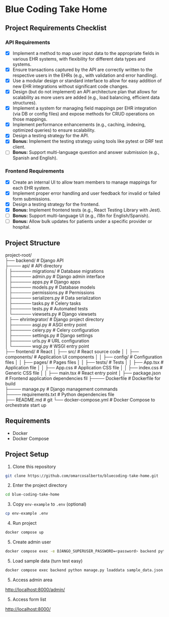 # Blue Coding Take Home

## Project Requirements Checklist

### API Requirements

- [x] Implement a method to map user input data to the appropriate fields in various EHR systems, with flexibility for different data types and systems.
- [x] Ensure transactions captured by the API are correctly written to the respective users in the EHRs (e.g., with validation and error handling).
- [x] Use a modular design or standard interface to allow for easy addition of new EHR integrations without significant code changes.
- [x] Design (but do not implement) an API architecture plan that allows for scalability as more users are added (e.g., load balancing, efficient data structures).
- [x] Implement a system for managing field mappings per EHR integration (via DB or config files) and expose methods for CRUD operations on those mappings.
- [x] Implement performance enhancements (e.g., caching, indexing, optimized queries) to ensure scalability.
- [x] Design a testing strategy for the API.
- [x] **Bonus:** Implement the testing strategy using tools like pytest or DRF test client.
- [ ] **Bonus:** Support multi-language question and answer submission (e.g., Spanish and English).

### Frontend Requirements

- [x] Create an internal UI to allow team members to manage mappings for each EHR system.
- [x] Implement proper error handling and user feedback for invalid or failed form submissions.
- [x] Design a testing strategy for the frontend.
- [x] **Bonus:** Implement frontend tests (e.g., React Testing Library with Jest).
- [ ] **Bonus:** Support multi-language UI (e.g., i18n for English/Spanish).
- [ ] **Bonus:** Allow bulk updates for patients under a specific provider or hospital.

## Project Structure

project-root/   
├── backend/ # Django API   
├──── api/ # API directory   
│ ├────── migrations/ # Database migrations  
│ ├────── admin.py # Django admin interface   
│ ├────── apps.py # Django apps   
│ ├────── models.py # Database models  
│ ├────── permissions.py # Permissions  
│ ├────── serializers.py # Data serialization   
│ ├────── tasks.py # Celery tasks  
│ ├────── tests.py # Automated tests   
│ └────── viewsets.py # Django viewsets  
│ ├── ehrintegrator/ # Django project directory   
│ ├────── asgi.py # ASGI entry point  
│ ├────── celery.py # Celery configuration  
│ ├────── settings.py # Django settings  
│ ├────── urls.py # URL configuration  
│ └────── wsgi.py # WSGI entry point  
├── frontend/ # React
│ ├── src/ # React source code
│ │ ├── components/ # Application UI components
│ │ ├── config/ # Configuration files
│ │ ├── pages/ # Pages files
│ │ ├── tests/ # Tests
│ │ ├── App.tsx # Application file
│ │ ├── App.css # Application CSS file
│ │ ├── index.css # Generic CSS file
│ │ ├── main.tsx # React entry point
│ ├── package.json # Frontend application dependencies fil
├──── Dockerfile # Dockerfile for build  
├──── manage.py # Django management commands  
├──── requirements.txt # Python dependencies file  
├── README.md #   git 
└── docker-compose.yml # Docker Compose to orchestrate start up  

## Requirements

- Docker
- Docker Compose

## Project Setup

1. Clone this repository

```bash
git clone https://github.com/omarcosalberto/bluecoding-take-home.git
```

2. Enter the project directory

```bash
cd blue-coding-take-home
```

3. Copy `env-example` to `.env` (optional)

```bash
cp env-example .env
```

4. Run project

```bash
docker compose up
```

5. Create admin user

```bash
docker compose exec -e DJANGO_SUPERUSER_PASSWORD=<password> backend python manage.py createsuperuser --no-input --username <username> --email <email>
```

5. Load sample data (turn test easy)

```bash
docker compose exec backend python manage.py loaddata sample_data.json
```

5. Access admin area

[http://localhost:8000/admin/](http://localhost:8000/admin/)

5. Access form list

[http://localhost:8000/](http://localhost:8000/)